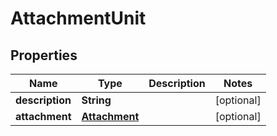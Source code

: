

# AttachmentUnit


## Properties

| Name | Type | Description | Notes |
|------------ | ------------- | ------------- | -------------|
|**description** | **String** |  |  [optional] |
|**attachment** | [**Attachment**](Attachment.md) |  |  [optional] |



